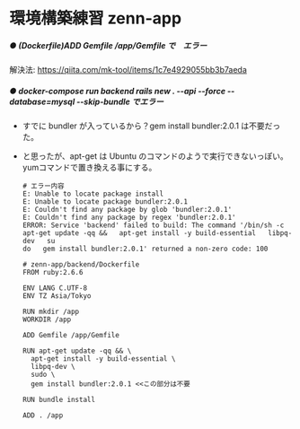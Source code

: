 # 環境構築練習 zenn-app
##### ● (Dockerfile)ADD Gemfile /app/Gemfile で　エラー
解決法: https://qiita.com/mk-tool/items/1c7e4929055bb3b7aeda

##### ● docker-compose run backend rails new . --api --force --database=mysql --skip-bundle でエラー
- すでに bundler が入っているから？gem install bundler:2.0.1 は不要だった。
- と思ったが、apt-get は Ubuntu のコマンドのようで実行できないっぽい。yumコマンドで置き換える事にする。

  ```
  # エラー内容
  E: Unable to locate package install
  E: Unable to locate package bundler:2.0.1
  E: Couldn't find any package by glob 'bundler:2.0.1'
  E: Couldn't find any package by regex 'bundler:2.0.1'
  ERROR: Service 'backend' failed to build: The command '/bin/sh -c apt-get update -qq &&   apt-get install -y build-essential   libpq-dev   su
  do   gem install bundler:2.0.1' returned a non-zero code: 100
  ```

  ```
  # zenn-app/backend/Dockerfile
  FROM ruby:2.6.6

  ENV LANG C.UTF-8
  ENV TZ Asia/Tokyo

  RUN mkdir /app
  WORKDIR /app

  ADD Gemfile /app/Gemfile

  RUN apt-get update -qq && \
    apt-get install -y build-essential \
    libpq-dev \
    sudo \
    gem install bundler:2.0.1 <<この部分は不要

  RUN bundle install

  ADD . /app
  ```
